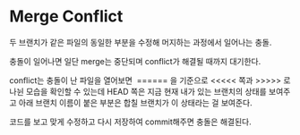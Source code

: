 # Merge Conflict

두 브랜치가 같은 파일의 동일한 부분을 수정해 머지하는 과정에서 일어나는 충돌.



충돌이 일어나면 일단 merge는 중단되며 conflict가 해결될 때까지 대기한다. 

conflict는 충돌이 난 파일을 열어보면  ====== 을 기준으로 <<<<< 쪽과 >>>>> 로 나뉜 모습을 확인할 수 있는데 HEAD 쪽은 지금 현재 내가 있는 브랜치의 상태를 보여주고 아래 브랜치 이름이 붙은 부분은 합칠 브랜치가 이 상태라는 걸 보여준다.



코드를 보고 맞게 수정하고 다시 저장하여 commit해주면 충돌은 해결된다.








